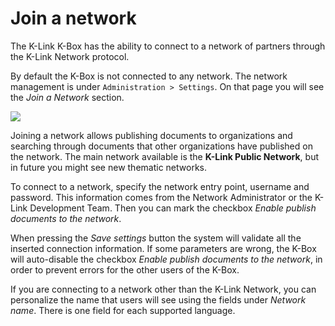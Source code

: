 # Join a network

The K-Link K-Box has the ability to connect to a network of partners through the K-Link Network protocol.

By default the K-Box is not connected to any network. 
The network management is under `Administration > Settings`. On that page you will see the _Join a Network_ section.


![](./images/dms-network.JPG)


Joining a network allows publishing documents to organizations and searching through documents that other organizations have published on the network. 
The main network available is the **K-Link Public Network**, but in future you might see new thematic networks.

To connect to a network, specify the network entry point, username and password. 
This information comes from the Network Administrator or the K-Link Development Team.
Then you can mark the checkbox _Enable publish documents to the network_. 

When pressing the _Save settings_ button the system will validate all the inserted connection information. 
If some parameters are wrong, the K-Box will auto-disable the checkbox _Enable publish documents to the network_, 
in order to prevent errors for the other users of the K-Box.  

If you are connecting to a network other than the K-Link Network, 
you can personalize the name that users will see using the fields under _Network name_. There is one field for each supported language.

